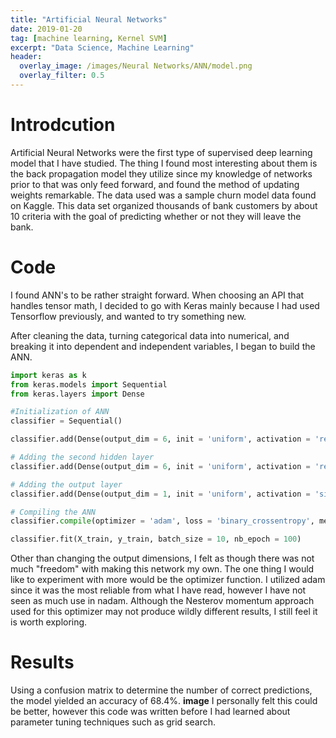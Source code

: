 ```yaml
---
title: "Artificial Neural Networks"
date: 2019-01-20
tag: [machine learning, Kernel SVM]
excerpt: "Data Science, Machine Learning"
header:
  overlay_image: /images/Neural Networks/ANN/model.png
  overlay_filter: 0.5
---
```

# Introdcution

Artificial Neural Networks were the first type of supervised deep learning
model that I have studied. The thing I found most interesting about them is
the back propagation model they utilize since my knowledge of networks prior to that
was only feed forward, and found the method of updating weights remarkable.
The data used was a sample churn model data found on Kaggle. This data set
organized thousands of bank customers by about 10 criteria with the goal of
predicting whether or not they will leave the bank.

# Code
I found ANN's to be rather straight forward. When choosing an API that handles
tensor math, I decided to go with Keras mainly because I had used Tensorflow
previously, and wanted to try something new.

After cleaning the data, turning categorical data into numerical, and
breaking it into dependent and independent variables, I began to build the ANN.

``` python
import keras as k
from keras.models import Sequential
from keras.layers import Dense

#Initialization of ANN
classifier = Sequential()

classifier.add(Dense(output_dim = 6, init = 'uniform', activation = 'relu', input_dim = 11))

# Adding the second hidden layer
classifier.add(Dense(output_dim = 6, init = 'uniform', activation = 'relu'))

# Adding the output layer
classifier.add(Dense(output_dim = 1, init = 'uniform', activation = 'sigmoid'))

# Compiling the ANN
classifier.compile(optimizer = 'adam', loss = 'binary_crossentropy', metrics = ['accuracy'])

classifier.fit(X_train, y_train, batch_size = 10, nb_epoch = 100)
```
Other than changing the output dimensions, I felt as though there was not much
"freedom" with making this network my own. The one thing I would like to experiment
with more would be the optimizer function. I utilized adam since it was the most
reliable from what I have read, however I have not seen as much use in nadam.
Although the Nesterov momentum approach used for this optimizer may not produce
wildly different results, I still feel it is worth exploring.

# Results
Using a confusion matrix to determine the number of correct predictions,
the model yielded an accuracy of 68.4%.
**image**
I personally felt this could be better,
however this code was written before I had learned about parameter tuning techniques
such as grid search.
